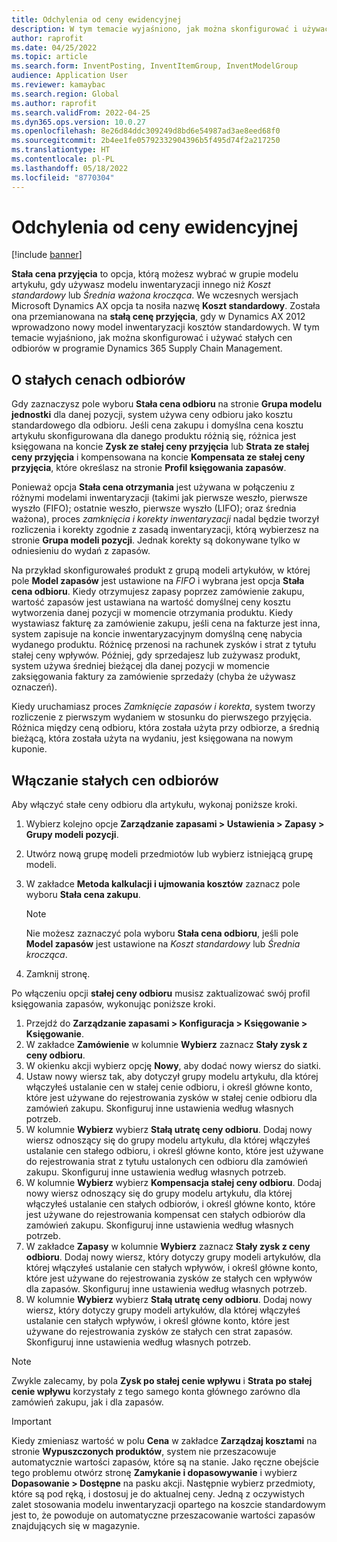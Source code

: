 ```yaml
---
title: Odchylenia od ceny ewidencyjnej
description: W tym temacie wyjaśniono, jak można skonfigurować i używać stałych cen odbiorów w programie Microsoft Dynamics 365 Supply Chain Management.
author: raprofit
ms.date: 04/25/2022
ms.topic: article
ms.search.form: InventPosting, InventItemGroup, InventModelGroup
audience: Application User
ms.reviewer: kamaybac
ms.search.region: Global
ms.author: raprofit
ms.search.validFrom: 2022-04-25
ms.dyn365.ops.version: 10.0.27
ms.openlocfilehash: 8e26d84ddc309249d8bd6e54987ad3ae8eed68f0
ms.sourcegitcommit: 2b4ee1fe05792332904396b5f495d74f2a217250
ms.translationtype: HT
ms.contentlocale: pl-PL
ms.lasthandoff: 05/18/2022
ms.locfileid: "8770304"
---
```

# <a name="fixed-receipt-price"></a>Odchylenia od ceny ewidencyjnej

[!include [banner](../includes/banner.md)]

**Stała cena przyjęcia** to opcja, którą możesz wybrać w grupie modelu artykułu, gdy używasz modelu inwentaryzacji innego niż *Koszt standardowy* lub *Średnia ważona krocząca*. We wczesnych wersjach Microsoft Dynamics AX opcja ta nosiła nazwę **Koszt standardowy**. Została ona przemianowana na **stałą cenę przyjęcia**, gdy w Dynamics AX 2012 wprowadzono nowy model inwentaryzacji kosztów standardowych. W tym temacie wyjaśniono, jak można skonfigurować i używać stałych cen odbiorów w programie Dynamics 365 Supply Chain Management.

## <a name="about-fixed-receipt-prices"></a>O stałych cenach odbiorów

Gdy zaznaczysz pole wyboru **Stała cena odbioru** na stronie **Grupa modelu jednostki** dla danej pozycji, system używa ceny odbioru jako kosztu standardowego dla odbioru. Jeśli cena zakupu i domyślna cena kosztu artykułu skonfigurowana dla danego produktu różnią się, różnica jest księgowana na koncie **Zysk ze stałej ceny przyjęcia** lub **Strata ze stałej ceny przyjęcia** i kompensowana na koncie **Kompensata ze stałej ceny przyjęcia**, które określasz na stronie **Profil księgowania zapasów**.

Ponieważ opcja **Stała cena otrzymania** jest używana w połączeniu z różnymi modelami inwentaryzacji (takimi jak pierwsze weszło, pierwsze wyszło (FIFO); ostatnie weszło, pierwsze wyszło (LIFO); oraz średnia ważona), proces *zamknięcia i korekty inwentaryzacji* nadal będzie tworzył rozliczenia i korekty zgodnie z zasadą inwentaryzacji, którą wybierzesz na stronie **Grupa modeli pozycji**. Jednak korekty są dokonywane tylko w odniesieniu do wydań z zapasów.

Na przykład skonfigurowałeś produkt z grupą modeli artykułów, w której pole **Model zapasów** jest ustawione na *FIFO* i wybrana jest opcja **Stała cena odbioru**. Kiedy otrzymujesz zapasy poprzez zamówienie zakupu, wartość zapasów jest ustawiana na wartość domyślnej ceny kosztu wytworzenia danej pozycji w momencie otrzymania produktu. Kiedy wystawiasz fakturę za zamówienie zakupu, jeśli cena na fakturze jest inna, system zapisuje na koncie inwentaryzacyjnym domyślną cenę nabycia wydanego produktu. Różnicę przenosi na rachunek zysków i strat z tytułu stałej ceny wpływów. Później, gdy sprzedajesz lub zużywasz produkt, system używa średniej bieżącej dla danej pozycji w momencie zaksięgowania faktury za zamówienie sprzedaży (chyba że używasz oznaczeń).

Kiedy uruchamiasz proces *Zamknięcie zapasów i korekta*, system tworzy rozliczenie z pierwszym wydaniem w stosunku do pierwszego przyjęcia. Różnica między ceną odbioru, która została użyta przy odbiorze, a średnią bieżącą, która została użyta na wydaniu, jest księgowana na nowym kuponie.

## <a name="enable-fixed-receipt-prices"></a>Włączanie stałych cen odbiorów

Aby włączyć stałe ceny odbioru dla artykułu, wykonaj poniższe kroki.

1. Wybierz kolejno opcje **Zarządzanie zapasami \> Ustawienia \> Zapasy \> Grupy modeli pozycji**.
2. Utwórz nową grupę modeli przedmiotów lub wybierz istniejącą grupę modeli.
3. W zakładce **Metoda kalkulacji i ujmowania kosztów** zaznacz pole wyboru **Stała cena zakupu**.

    > [!NOTE]
    > Nie możesz zaznaczyć pola wyboru **Stała cena odbioru**, jeśli pole **Model zapasów** jest ustawione na *Koszt standardowy* lub *Średnia krocząca*.

4. Zamknij stronę.

Po włączeniu opcji **stałej ceny odbioru** musisz zaktualizować swój profil księgowania zapasów, wykonując poniższe kroki.

1. Przejdź do **Zarządzanie zapasami \> Konfiguracja \> Księgowanie \> Księgowanie**.
1. W zakładce **Zamówienie** w kolumnie **Wybierz** zaznacz **Stały zysk z ceny odbioru**.
1. W okienku akcji wybierz opcję **Nowy**, aby dodać nowy wiersz do siatki.
1. Ustaw nowy wiersz tak, aby dotyczył grupy modelu artykułu, dla której włączyłeś ustalanie cen w stałej cenie odbioru, i określ główne konto, które jest używane do rejestrowania zysków w stałej cenie odbioru dla zamówień zakupu. Skonfiguruj inne ustawienia według własnych potrzeb.
1. W kolumnie **Wybierz** wybierz **Stałą utratę ceny odbioru**. Dodaj nowy wiersz odnoszący się do grupy modelu artykułu, dla której włączyłeś ustalanie cen stałego odbioru, i określ główne konto, które jest używane do rejestrowania strat z tytułu ustalonych cen odbioru dla zamówień zakupu. Skonfiguruj inne ustawienia według własnych potrzeb.
1. W kolumnie **Wybierz** wybierz **Kompensacja stałej ceny odbioru**. Dodaj nowy wiersz odnoszący się do grupy modelu artykułu, dla której włączyłeś ustalanie cen stałych odbiorów, i określ główne konto, które jest używane do rejestrowania kompensat cen stałych odbiorów dla zamówień zakupu. Skonfiguruj inne ustawienia według własnych potrzeb.
1. W zakładce **Zapasy** w kolumnie **Wybierz** zaznacz **Stały zysk z ceny odbioru**. Dodaj nowy wiersz, który dotyczy grupy modeli artykułów, dla której włączyłeś ustalanie cen stałych wpływów, i określ główne konto, które jest używane do rejestrowania zysków ze stałych cen wpływów dla zapasów. Skonfiguruj inne ustawienia według własnych potrzeb.
1. W kolumnie **Wybierz** wybierz **Stałą utratę ceny odbioru**. Dodaj nowy wiersz, który dotyczy grupy modeli artykułów, dla której włączyłeś ustalanie cen stałych wpływów, i określ główne konto, które jest używane do rejestrowania zysków ze stałych cen strat zapasów. Skonfiguruj inne ustawienia według własnych potrzeb.

> [!NOTE]
> Zwykle zalecamy, by pola **Zysk po stałej cenie wpływu** i **Strata po stałej cenie wpływu** korzystały z tego samego konta głównego zarówno dla zamówień zakupu, jak i dla zapasów.

> [!IMPORTANT]
> Kiedy zmieniasz wartość w polu **Cena** w zakładce **Zarządzaj kosztami** na stronie **Wypuszczonych produktów**, system nie przeszacowuje automatycznie wartości zapasów, które są na stanie. Jako ręczne obejście tego problemu otwórz stronę **Zamykanie i dopasowywanie** i wybierz **Dopasowanie \> Dostępne** na pasku akcji. Następnie wybierz przedmioty, które są pod ręką, i dostosuj je do aktualnej ceny. Jedną z oczywistych zalet stosowania modelu inwentaryzacji opartego na koszcie standardowym jest to, że powoduje on automatyczne przeszacowanie wartości zapasów znajdujących się w magazynie.
